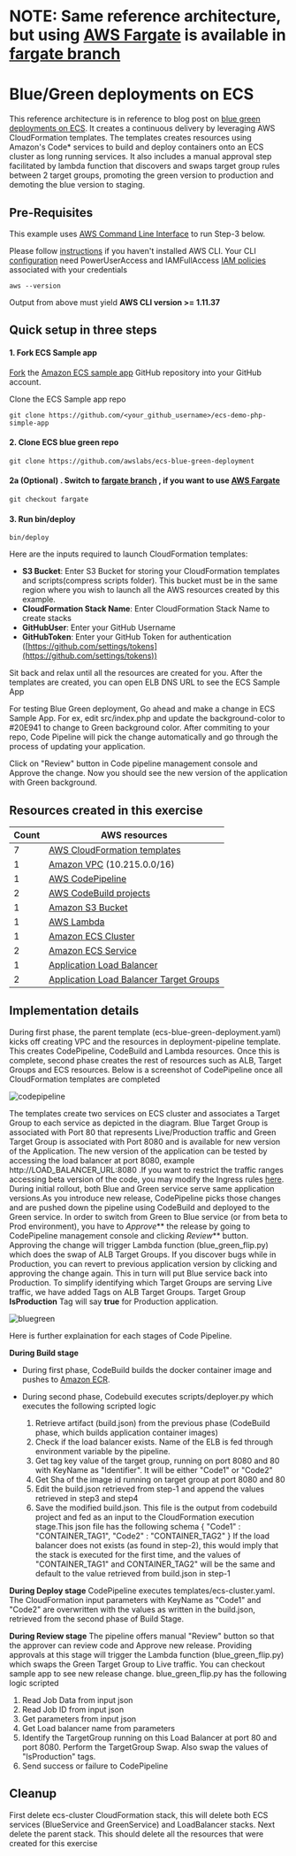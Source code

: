 # **NOTE:** Same reference architecture, but using [AWS Fargate](https://aws.amazon.com/fargate/) is available in [fargate branch](https://github.com/awslabs/ecs-blue-green-deployment/tree/fargate)

# Blue/Green deployments on ECS

This reference architecture is in reference to blog post on [blue green deployments on ECS](https://aws.amazon.com/blogs/compute/bluegreen-deployments-with-amazon-ecs/). It creates a continuous delivery by leveraging AWS CloudFormation templates. The templates creates resources using Amazon's Code* services to build and deploy containers onto an ECS cluster as long running services. It also includes a manual approval step facilitated by lambda function that discovers and swaps target group rules between 2 target groups, promoting the green version to production and demoting the blue version to staging.

## Pre-Requisites
This example uses [AWS Command Line Interface](http://docs.aws.amazon.com/cli/latest/userguide/cli-chap-welcome.html) to run Step-3 below.

Please follow [instructions](http://docs.aws.amazon.com/cli/latest/userguide/installing.html) if you haven't installed AWS CLI. Your CLI [configuration](http://docs.aws.amazon.com/cli/latest/userguide/cli-chap-getting-started.html) need PowerUserAccess and IAMFullAccess [IAM policies](http://docs.aws.amazon.com/IAM/latest/UserGuide/access_policies.html) associated with your credentials

```console
aws --version
```

Output from above must yield **AWS CLI version >= 1.11.37** 

## Quick setup in three steps

#### 1. Fork ECS Sample app

[Fork](https://help.github.com/articles/fork-a-repo/) the [Amazon ECS sample app](https://github.com/awslabs/ecs-demo-php-simple-app) GitHub repository into your GitHub account.

Clone the ECS Sample app repo 
```console
git clone https://github.com/<your_github_username>/ecs-demo-php-simple-app
```

#### 2. Clone ECS blue green repo

```console
git clone https://github.com/awslabs/ecs-blue-green-deployment
```

#### 2a (Optional) . Switch to [fargate branch](https://github.com/awslabs/ecs-blue-green-deployment/tree/fargate) , if you want to use [AWS Fargate](https://aws.amazon.com/fargate/)

```console
git checkout fargate
```

#### 3. Run bin/deploy
```console
bin/deploy
```

Here are the inputs required to launch CloudFormation templates:
  * **S3 Bucket**: Enter S3 Bucket for storing your CloudFormation templates and scripts(compress scripts folder). This bucket must be in the same region where you wish to launch all the AWS resources created by this example.
  * **CloudFormation Stack Name**: Enter CloudFormation Stack Name to create stacks
  * **GitHubUser**: Enter your GitHub Username
  * **GitHubToken**: Enter your GitHub Token for authentication ([https://github.com/settings/tokens](https://github.com/settings/tokens))

Sit back and relax until all the resources are created for you. After the templates are created, you can open ELB DNS URL to see the ECS Sample App

For testing Blue Green deployment, Go ahead and make a change in ECS Sample App. For ex, edit src/index.php and update the background-color to #20E941 to change to Green background color. After commiting to your repo, Code Pipeline will pick the change automatically and go through the process of updating your application. 

Click on "Review" button in Code pipeline management console and Approve the change. Now you should see the new version of the application with Green background. 

## Resources created in this exercise

Count | AWS resources 
| --- | --- |
7   | [AWS CloudFormation templates](https://aws.amazon.com/cloudformation/)
1   | [Amazon VPC](https://aws.amazon.com/vpc/) (10.215.0.0/16)   
1  | [AWS CodePipeline](https://aws.amazon.com/codepipeline/) 
2  | [AWS CodeBuild projects](https://aws.amazon.com/codebuild/) 
1  | [Amazon S3 Bucket](https://aws.amazon.com/s3/) 
1  | [AWS Lambda](https://aws.amazon.com/lambda/) 
1  | [Amazon ECS Cluster](https://aws.amazon.com/ecs/) 
2  | [Amazon ECS Service](https://aws.amazon.com/ecs/) 
1  | [Application Load Balancer](https://aws.amazon.com/elasticloadbalancing/applicationloadbalancer/) 
2  | [Application Load Balancer Target Groups](https://aws.amazon.com/elasticloadbalancing/applicationloadbalancer/) 


## Implementation details
During first phase, the parent template (ecs-blue-green-deployment.yaml) kicks off creating VPC and the resources in deployment-pipeline template.
This creates CodePipeline, CodeBuild and Lambda resources. Once this is complete, second phase creates the rest of resources such as ALB,
Target Groups and ECS resources. Below is a screenshot of CodePipeline once all CloudFormation templates are completed

![codepipeline](images/codepipeline1.png)

The templates create two services on ECS cluster and associates a Target Group to each service as depicted in the diagram.
Blue Target Group is associated with Port 80 that represents Live/Production traffic and Green Target Group is associated with Port 8080 and is available for new version of the Application.
The new version of the application can be tested by accessing the load balancer at port 8080, example http://LOAD_BALANCER_URL:8080 .If you want to restrict the traffic ranges accessing beta version of the code, you may modify the Ingress rules [here](https://github.com/awslabs/ecs-blue-green-deployment/blob/master/templates/load-balancer.yaml#L30).
During initial rollout, both Blue and Green service serve same application versions.As you introduce new release, CodePipeline picks those changes and are pushed down the pipeline using CodeBuild and deployed to the Green service. In order to switch from Green to Blue service (or from beta to Prod environment), you have to _Approve_** the release by going to CodePipeline management console and clicking _Review_** button. Approving the change will trigger Lambda function (blue_green_flip.py) which does the swap of ALB Target Groups. If you discover bugs while in Production, you can revert to previous application version by clicking and approving the change again. This in turn will put Blue service back into Production. To simplify identifying which Target Groups are serving Live traffic, we have added Tags on ALB Target Groups. Target Group **IsProduction** Tag will say **true** for Production application.

![bluegreen](images/ecs-bluegreen.png)

Here is further explaination for each stages of Code Pipeline.  

**During Build stage**

* During first phase, CodeBuild builds the docker container image and pushes to [Amazon ECR](https://aws.amazon.com/ecr/).
 
* During second phase, Codebuild executes scripts/deployer.py which executes the following scripted logic

  1. Retrieve artifact (build.json) from the previous phase (CodeBuild phase, which builds application container images)
  2. Check if the load balancer exists. Name of the ELB is fed through environment variable by the pipeline.
  3. Get tag key value of the target group, running on port 8080 and 80 with KeyName as "Identifier". It will be either "Code1" or "Code2"
  4. Get Sha of the image id running on target group at port 8080 and 80
  5. Edit the build.json retrieved from step-1 and append the values retrieved in step3 and step4
  6. Save the modified build.json. This file is the output from codebuild project and fed as an input to the CloudFormation
     execution stage.This json file has the following schema
      {
        "Code1" : "CONTAINER_TAG1",
        "Code2" : "CONTAINER_TAG2"
      }
  If the load balancer does not exists (as found in step-2), this would imply that the stack is executed for the first time, and the values of "CONTAINER_TAG1" and CONTAINER_TAG2" will be the same and default to the
  value retrieved from build.json in step-1

**During Deploy stage** 
CodePipeline executes templates/ecs-cluster.yaml. The CloudFormation input parameters with KeyName as "Code1" and "Code2" are overwritten with the values as written in the build.json, retrieved from the second phase of Build Stage.

**During Review stage** 
The pipeline offers manual "Review" button so that the approver can review code and Approve new release.
Providing approvals at this stage will trigger the Lambda function (blue_green_flip.py) which swaps the Green Target Group to Live traffic. You can checkout sample app to see new release change. blue_green_flip.py has the following logic scripted

   1. Read Job Data from input json
   2. Read Job ID from input json
   3. Get parameters from input json
   4. Get Load balancer name from parameters
   5. Identify the TargetGroup running on this Load Balancer at port 80 and port 8080. Perform the TargetGroup Swap. Also swap the values of "IsProduction" tags.
   6. Send success or failure to CodePipeline

## Cleanup
First delete ecs-cluster CloudFormation stack, this will delete both ECS services (BlueService and GreenService) and LoadBalancer stacks. Next delete the parent stack. This should delete all the resources that were created for this exercise 





